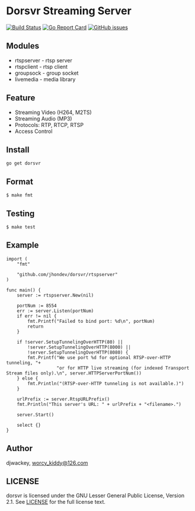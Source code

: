 # Dorsvr Streaming Server

[![Build Status](https://travis-ci.org/djwackey/dorsvr.svg?branch=master)](https://travis-ci.org/djwackey/dorsvr)
[![Go Report Card](https://goreportcard.com/badge/dorsvr)](https://goreportcard.com/report/dorsvr)
[![GitHub issues](https://img.shields.io/github/issues/djwackey/dorsvr.svg)](https://github.com/jhondev/dorsvr/issues)

## Modules

- rtspserver - rtsp server
- rtspclient - rtsp client
- groupsock - group socket
- livemedia - media library

## Feature

- Streaming Video (H264, M2TS)
- Streaming Audio (MP3)
- Protocols: RTP, RTCP, RTSP
- Access Control

## Install

    go get dorsvr

## Format

    $ make fmt

## Testing

    $ make test

## Example

```golang
import (
    "fmt"

    "github.com/jhondev/dorsvr/rtspserver"
)

func main() {
    server := rtspserver.New(nil)

    portNum := 8554
    err := server.Listen(portNum)
    if err != nil {
        fmt.Printf("Failed to bind port: %d\n", portNum)
        return
    }

    if !server.SetupTunnelingOverHTTP(80) ||
        !server.SetupTunnelingOverHTTP(8000) ||
        !server.SetupTunnelingOverHTTP(8080) {
        fmt.Printf("We use port %d for optional RTSP-over-HTTP tunneling, "+
                   "or for HTTP live streaming (for indexed Transport Stream files only).\n", server.HTTPServerPortNum())
    } else {
        fmt.Println("(RTSP-over-HTTP tunneling is not available.)")
    }

    urlPrefix := server.RtspURLPrefix()
    fmt.Println("This server's URL: " + urlPrefix + "<filename>.")

    server.Start()

    select {}
}
```

## Author

djwackey, worcy_kiddy@126.com

## LICENSE

dorsvr is licensed under the GNU Lesser General Public License, Version 2.1. See [LICENSE](https://github.com/jhondev/dorsvr/blob/master/LICENSE) for the full license text.
